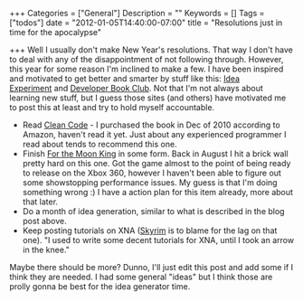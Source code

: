 +++
Categories = ["General"]
Description = ""
Keywords = []
Tags = ["todos"]
date = "2012-01-05T14:40:00-07:00"
title = "Resolutions just in time for the apocalypse"

+++
Well I usually don't make New Year's resolutions. That way I don't have to deal with any of the disappointment of not following through. However, this year for some reason I'm inclined to make a few. I have been inspired and motivated to get better and smarter by stuff like this: <a href="http://david-hu.com/2012/01/05/my-experiment-in-daily-idea-generation.html" target="_blank">Idea Experiment</a> and <a href="http://developerbookclub.net/" target="_blank">Developer Book Club</a>. Not that I'm not always about learning new stuff, but I guess those sites (and others) have motivated me to post this at least and try to hold myself accountable.
<ul>
    <li>Read <a href="http://www.amazon.com/Clean-Code-Handbook-Software-Craftsmanship/dp/0132350882" target="_blank">Clean Code</a> - I purchased the book in Dec of 2010 according to Amazon, haven't read it yet. Just about any experienced programmer I read about tends to recommend this one.</li>
    <li>Finish <a href="http://www.facebook.com/forthemoonking" target="_blank">For the Moon King</a> in some form. Back in August I hit a brick wall pretty hard on this one. Got the game almost to the point of being ready to release on the Xbox 360, however I haven't been able to figure out some showstopping performance issues. My guess is that I'm doing something wrong :) I have a action plan for this item already, more about that later.</li>
    <li>Do a month of idea generation, similar to what is described in the blog post above.</li>
    <li>Keep posting tutorials on XNA (<a href="http://www.elderscrolls.com/skyrim/" target="_blank">Skyrim</a> is to blame for the lag on that one). "I used to write some decent tutorials for XNA, until I took an arrow in the knee."</li>
</ul>
Maybe there should be more? Dunno, I'll just edit this post and add some if I think they are needed. I had some general "ideas" but I think those are prolly gonna be best for the idea generator time.

